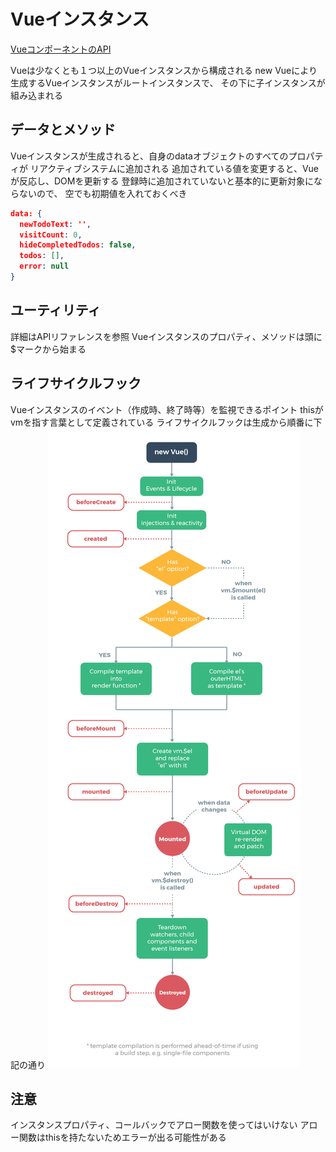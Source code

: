 # Vueインスタンス
[VueコンポーネントのAPI](https://jp.vuejs.org/v2/api/#%E3%82%AA%E3%83%97%E3%82%B7%E3%83%A7%E3%83%B3-%E3%83%87%E3%83%BC%E3%82%BF)
  
  Vueは少なくとも１つ以上のVueインスタンスから構成される
  new Vueにより生成するVueインスタンスがルートインスタンスで、
  その下に子インスタンスが組み込まれる

## データとメソッド
  Vueインスタンスが生成されると、自身のdataオブジェクトのすべてのプロパティが
  リアクティブシステムに追加される
  追加されている値を変更すると、Vueが反応し、DOMを更新する
  登録時に追加されていないと基本的に更新対象にならないので、
  空でも初期値を入れておくべき

```json
data: {
  newTodoText: '',
  visitCount: 0,
  hideCompletedTodos: false,
  todos: [],
  error: null
}
```

## ユーティリティ
  詳細はAPIリファレンスを参照
  Vueインスタンスのプロパティ、メソッドは頭に$マークから始まる

## ライフサイクルフック
  Vueインスタンスのイベント（作成時、終了時等）を監視できるポイント
  thisがvmを指す言葉として定義されている
  ライフサイクルフックは生成から順番に下記の通り
  ![ライフサイクルフック](../../asset\lifecycle.png)

## 注意
  インスタンスプロパティ、コールバックでアロー関数を使ってはいけない
  アロー関数はthisを持たないためエラーが出る可能性がある
